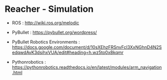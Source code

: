 # Reacher - Simulation
 
* ROS : http://wiki.ros.org/melodic

* PyBullet : https://pybullet.org/wordpress/

* PyBullet Robotics Environments : https://docs.google.com/document/d/10sXEhzFRSnvFcl3XxNGhnD4N2SedqwdAvK3dsihxVUA/edit#heading=h.wz5to0x8kqmr

* Pythonrobotics : https://pythonrobotics.readthedocs.io/en/latest/modules/arm_navigation.html